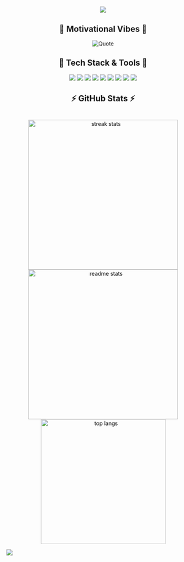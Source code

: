 <h1 align="center">
  <img src="https://readme-typing-svg.herokuapp.com?font=Comfortaa&weight=600&size=30&center=true&duration=3800&pause=&color=1DF72D&width=435&lines=%22Hello%2C+World!%22%F0%9F%91%8B;I'm+Duy+Khiem" />
</h1>

<!-- Dynamic Quote Section -->
<h2 align="center">💬 Motivational Vibes 💬</h2>
<p align="center">
   <img src="https://quotes-github-readme.vercel.app/api?type=horizontal&theme=light" alt="Quote">
</p>

<!-- Tech Stack Section -->
<h2 align="center"> 🚀 Tech Stack & Tools 🧰</h2>
<p align="center">
  <!-- 🖥️ Backend & Databases -->
  <img src="https://skillicons.dev/icons?i=dotnet,supabase,postgres,redis,kafka&theme=light" />

  <!-- 👨‍💻 Programming Languages -->
  <img src="https://skillicons.dev/icons?i=c,cpp,cs,java,go&theme=light" />
  <img src="https://skillicons.dev/icons?i=ts,html,css&theme=light" />

  <!-- 🧰 IDEs & Editors -->
  <img src="https://skillicons.dev/icons?i=vscode,visualstudio,neovim&theme=light" />

  <!-- 🧱 Frontend & Tooling -->
  <img src="https://skillicons.dev/icons?i=react,redux,tailwind&theme=light" />

  <!-- ☁️ DevOps & OS -->
  <img src="https://skillicons.dev/icons?i=azure,gcp,docker,githubactions&theme=light" />
  <img src="https://skillicons.dev/icons?i=arch,ubuntu&theme=light" />

  <!-- 🗂️ Version Control -->
  <img src="https://skillicons.dev/icons?i=git&theme=light" />

  <!-- 🔌 Hardware & Game Dev -->
  <img src="https://skillicons.dev/icons?i=arduino,unity&theme=light" />
</p>


<!-- GitHub Stats and Streak Section -->
<h2 align="center">⚡ GitHub Stats ⚡</h2>
<br>
<div align="center">
  <img width=390 src="https://github-readme-streak-stats-salesp07.vercel.app/?user=the-khiem7&count_private=true&include_all_commits=true&theme=transparent&hide_border=true" alt="streak stats"/>
  <img width=390 src="https://thekhiem7-github-stats.vercel.app/api?username=the-khiem7&theme=transparent&hide_border=true&include_all_commits=true&count_private=true" alt="readme stats" />
  <img width=325 align="center" src="https://thekhiem7-github-stats.vercel.app/api/top-langs/?username=the-khiem7&theme=transparent&hide_border=true&include_all_commits=true&count_private=true&layout=compact" alt="top langs" />
</div>

<p align="left"> 
  <img src="https://komarev.com/ghpvc/?username=the-khiem7&color=0069b4" /> 
</p>
